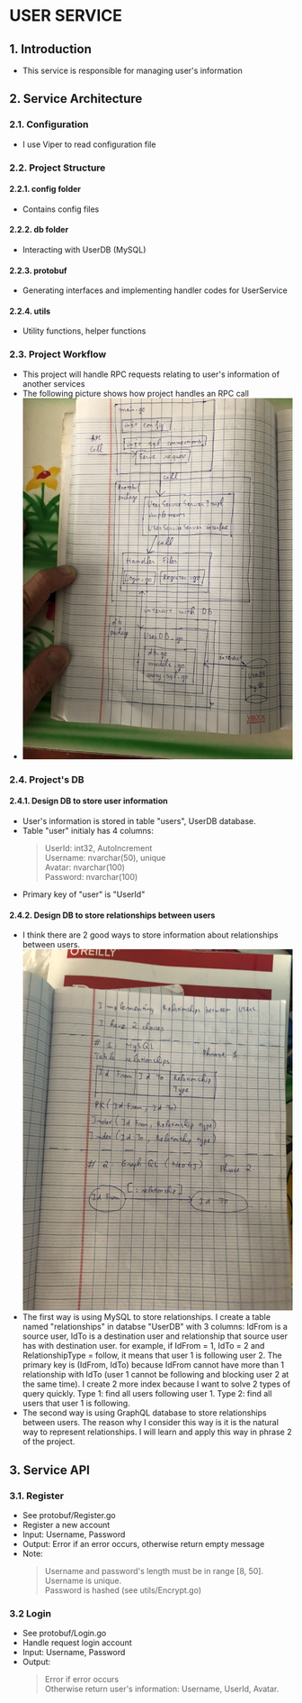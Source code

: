 # USER SERVICE

## 1. Introduction
- This service is responsible for managing user's information

## 2. Service Architecture <br/>
### 2.1. Configuration
- I use Viper to read configuration file<br/>
### 2.2. Project Structure <br/>
#### 2.2.1. config folder 
- Contains config files <br/>
#### 2.2.2. db folder 
- Interacting with UserDB (MySQL) <br/>
#### 2.2.3. protobuf
- Generating interfaces and implementing handler codes for UserService <br/>
#### 2.2.4. utils
- Utility functions, helper functions <br/>
### 2.3. Project Workflow
- This project will handle RPC requests relating to user's information of another services
- The following picture shows how project handles an RPC call
- ![image desc](../docs/UserServiceProjectStructure.jpg)
### 2.4. Project's DB
#### 2.4.1. Design DB to store user information
- User's information is stored in table "users", UserDB database.
- Table "user" initialy has 4 columns: 
    > UserId: int32, AutoIncrement <br/>
    > Username: nvarchar(50), unique <br/>
    > Avatar: nvarchar(100) <br/>
    > Password: nvarchar(100) <br/>
- Primary key of "user" is "UserId"
#### 2.4.2. Design DB to store relationships between users
- I think there are 2 good ways to store information about relationships between users.
![image desc](../docs/OrganizeDBStoreRelationship.jpg)
- The first way is using MySQL to store relationships. I create a table named "relationships" in databse "UserDB" with 3 columns: IdFrom is a source user, IdTo is a destination user and relationship that source user has with destination user. for example, if IdFrom = 1, IdTo = 2 and RelationshipType = follow, it means that user 1 is following user 2. The primary key is (IdFrom, IdTo) because IdFrom cannot have more than 1 relationship with IdTo (user 1 cannot be following and blocking user 2 at the same time). I create 2 more index because I want to solve 2 types of query quickly. Type 1: find all users following user 1. Type 2: find all users that user 1 is following. 
- The second way is using GraphQL database to store relationships between users. The reason why I consider this way is it is the natural way to represent relationships. I will learn and apply this way in phrase 2 of the project.  

## 3. Service API
### 3.1. Register
- See protobuf/Register.go
- Register a new account
- Input: Username, Password
- Output: Error if an error occurs, otherwise return empty message
- Note: <br/>
    > Username and password's length must be in range [8, 50].<br/>
    > Username is unique. <br/>
    > Password is hashed (see utils/Encrypt.go)

### 3.2 Login
- See protobuf/Login.go
- Handle request login account
- Input: Username, Password
- Output: <br/>
    > Error if error occurs <br/>
    > Otherwise return user's information: Username, UserId, Avatar. <br/>


